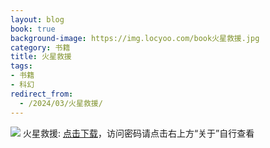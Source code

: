 ```yaml
---
layout: blog
book: true
background-image: https://img.locyoo.com/book火星救援.jpg
category: 书籍
title: 火星救援
tags:
- 书籍
- 科幻
redirect_from:
  - /2024/03/火星救援/
---
```

![](https://img.locyoo.com/book火星救援.jpg)
火星救援: <a name = "ref1" href="https://url18.ctfile.com/f/50983618-1334835935-34b255?p=3619">点击下载</a>，访问密码请点击右上方“关于”自行查看